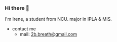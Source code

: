 ### Hi there 👋
I'm Irene, a student from NCU.
major in IPLA & MIS.

- contact me
  - mail: 2b.breath@gmail.com

